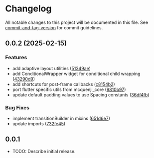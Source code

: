 # Changelog

All notable changes to this project will be documented in this file. See [commit-and-tag-version](https://github.com/absolute-version/commit-and-tag-version) for commit guidelines.

## 0.0.2 (2025-02-15)


### Features

* add adaptive layout utilities ([51349ae](https://github.com/mcquenji/flutter_utils/commit/51349ae81152b8392c0342a8d395dc272e784614))
* add ConditionalWrapper widget for conditional child wrapping ([43290d9](https://github.com/mcquenji/flutter_utils/commit/43290d9d2fc8a7cfc7b3c4bd0a1a63694f3eda2d))
* add shortcuts for post-frame callbacks ([c8154b2](https://github.com/mcquenji/flutter_utils/commit/c8154b2fa74c10b3b99b7a411d5a842bd7105336))
* port flutter specific utils from mcquenji_core ([9810b97](https://github.com/mcquenji/flutter_utils/commit/9810b977df54cecc9b0229e5f7257dfe1f22d004))
* update default padding values to use Spacing constants ([36df4fb](https://github.com/mcquenji/flutter_utils/commit/36df4fbdcddbe90c7c003acf92ad510b4c1b190e))


### Bug Fixes

* implement transitionBuilder in mixins ([651d6e7](https://github.com/mcquenji/flutter_utils/commit/651d6e78cda8e5f764098af0f2963eceab7b0021))
* update imports ([732fe45](https://github.com/mcquenji/flutter_utils/commit/732fe45805e967acc0e23c1931199cac8fcfd20f))

## 0.0.1

* TODO: Describe initial release.
